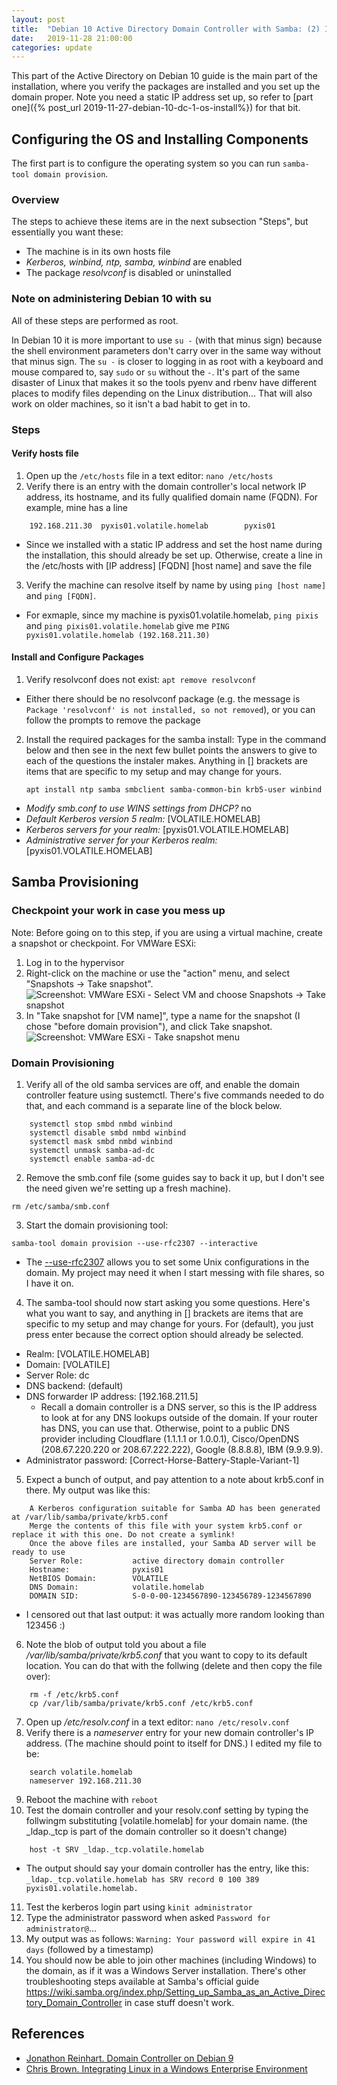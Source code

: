 ```yaml
---
layout: post
title:  "Debian 10 Active Directory Domain Controller with Samba: (2) Install Active Directory and Create Domain"
date:   2019-11-28 21:00:00
categories: update
---
```


This part of the Active Directory on Debian 10 guide is the main part of the installation, where you verify the packages are installed and you set up the domain proper. Note you need a static IP address set up, so refer to [part one]({% post_url 2019-11-27-debian-10-dc-1-os-install%}) for that bit.

## Configuring the OS and Installing Components

The first part is to configure the operating system so you can run `samba-tool domain provision`.

### Overview

The steps to achieve these items are in the next subsection "Steps", but essentially you want these:

* The machine is in its own hosts file
* _Kerberos, winbind, ntp, samba, winbind_ are enabled
* The package _resolvconf_ is disabled or uninstalled

### Note on administering Debian 10 with su

All of these steps are performed as root.

In Debian 10 it is more important to use `su -` (with that minus sign) because the shell environment parameters don't carry over in the same way without that minus sign. The `su -` is closer to logging in as root with a keyboard and mouse compared to, say `sudo` or `su` without the `-`. It's part of the same disaster of Linux that makes it so the tools pyenv and rbenv have different places to modify files depending on the Linux distribution... That will also work on older machines, so it isn't a bad habit to get in to.

### Steps

#### Verify hosts file

1. Open up the `/etc/hosts` file in a text editor: ```nano /etc/hosts```
2. Verify there is an entry with the domain controller's local network IP address, its hostname, and its fully qualified domain name (FQDN). For example, mine has a line 
~~~
    192.168.211.30  pyxis01.volatile.homelab        pyxis01
~~~
  - Since we installed with a static IP address and set the host name during the installation, this should already be set up. Otherwise, create a line in the /etc/hosts with [IP address] [FQDN] [host name] and save the file
3. Verify the machine can resolve itself by name by using `ping [host name]` and `ping [FQDN]`.
  - For exmaple, since my machine is pyxis01.volatile.homelab, `ping pixis` and `ping pixis01.volatile.homelab` give me `PING pyxis01.volatile.homelab (192.168.211.30)`

#### Install and Configure Packages

1. Verify resolvconf does not exist: `apt remove resolvconf`
  - Either there should be no resolvconf package (e.g. the message is `Package 'resolvconf' is not installed, so not removed`), or you can follow the prompts to remove the package
2. Install the required packages for the samba install: Type in the command below and then see in the next few bullet points the answers to give to each of the questions the instaler makes. Anything in [] brackets are items that are specific to my setup and may change for yours.
    ~~~
    apt install ntp samba smbclient samba-common-bin krb5-user winbind
    ~~~
  - _Modify smb.conf to use WINS settings from DHCP?_ no
  - _Default Kerberos version 5 realm:_ \[VOLATILE.HOMELAB\]
  - _Kerberos servers for your realm:_ \[pyxis01.VOLATILE.HOMELAB\]
  - _Administrative server for your Kerberos realm:_ \[pyxis01.VOLATILE.HOMELAB\]

## Samba Provisioning

### Checkpoint your work in case you mess up

Note: Before going on to this step, if you are using a virtual machine, create a snapshot or checkpoint. For VMWare ESXi:

1. Log in to the hypervisor
2. Right-click on the machine or use the "action" menu, and select "Snapshots -> Take snapshot".
![Screenshot: VMWare ESXi - Select VM and choose Snapshots -> Take snapshot](/assets/debian-10-dc/esxi-checkpoint-1.png)
3. In "Take snapshot for [VM name]", type a name for the snapshot (I chose "before domain provision"), and click Take snapshot.
![Screenshot: VMWare ESXi - Take snapshot menu](/assets/debian-10-dc/esxi-checkpoint-2.png)

### Domain Provisioning

1. Verify all of the old samba services are off, and enable the domain controller feature using sustemctl. There's five commands needed to do that, and each command is a separate line of the block below.
~~~
    systemctl stop smbd nmbd winbind
    systemctl disable smbd nmbd winbind
    systemctl mask smbd nmbd winbind
    systemctl unmask samba-ad-dc
    systemctl enable samba-ad-dc
~~~
2. Remove the smb.conf file (some guides say to back it up, but I don't see the need given we're setting up a fresh machine).
~~~
rm /etc/samba/smb.conf
~~~ 
3. Start the domain provisioning tool:
~~~
samba-tool domain provision --use-rfc2307 --interactive
~~~
* The [--use-rfc2307](https://wiki.samba.org/index.php/Setting_up_RFC2307_in_AD#RFC2307_on_AD_Domain_Controllers) allows you to set some Unix configurations in the domain. My project may need it when I start messing with file shares, so I have it on.
4. The samba-tool should now start asking you some questions. Here's what you want to say, and anything in [] brackets are items that are specific to my setup and may change for yours. For (default), you just press enter because the correct option should already be selected.
  - Realm: \[VOLATILE.HOMELAB\]
  - Domain: \[VOLATILE\]
  - Server Role: dc
  - DNS backend: (default) 
  - DNS forwarder IP address: \[192.168.211.5\]
    * Recall a domain controller is a DNS server, so this is the IP address to look at for any DNS lookups outside of the domain. If your router has DNS, you can use that. Otherwise, point to a public DNS provider including Cloudflare (1.1.1.1 or 1.0.0.1), Cisco/OpenDNS (208.67.220.220 or 208.67.222.222), Google (8.8.8.8), IBM (9.9.9.9).
  - Administrator password: \[Correct-Horse-Battery-Staple-Variant-1\]
5. Expect a bunch of output, and pay attention to a note about krb5.conf in there. My output was like this:
~~~
    A Kerberos configuration suitable for Samba AD has been generated at /var/lib/samba/private/krb5.conf
    Merge the contents of this file with your system krb5.conf or replace it with this one. Do not create a symlink!
    Once the above files are installed, your Samba AD server will be ready to use
    Server Role:           active directory domain controller
    Hostname:              pyxis01
    NetBIOS Domain:        VOLATILE
    DNS Domain:            volatile.homelab
    DOMAIN SID:            S-0-0-00-1234567890-123456789-1234567890
~~~
  - I censored out that last output: it was actually more random looking than 123456 :)
6. Note the blob of output told you about a file _/var/lib/samba/private/krb5.conf_ that you want to copy to its default location. You can do that with the follwing (delete and then copy the file over):
~~~
    rm -f /etc/krb5.conf
    cp /var/lib/samba/private/krb5.conf /etc/krb5.conf
~~~
7. Open up _/etc/resolv.conf_ in a text editor: `nano /etc/resolv.conf`
8. Verify there is a _nameserver_ entry for your new domain controller's IP address. (The machine should point to itself for DNS.) I edited my file to be:
~~~
    search volatile.homelab
    nameserver 192.168.211.30
~~~
9. Reboot the machine with `reboot`
10. Test the domain controller and your resolv.conf setting by typing the follwingm substituting \[volatile.homelab\] for your domain name. (the _ldap._tcp is part of the domain controller so it doesn't change)
~~~
    host -t SRV _ldap._tcp.volatile.homelab
~~~
* The output should say your domain controller has the entry, like this: `_ldap._tcp.volatile.homelab has SRV record 0 100 389 pyxis01.volatile.homelab.`
11. Test the kerberos login part using `kinit administrator`
12. Type the administrator password when asked `Password for administrator@`...
13. My output was as follows: `Warning: Your password will expire in 41 days` (followed by a timestamp)
14. You should now be able to join other machines (including Windows) to the domain, as if it was a Windows Server installation. There's other troubleshooting steps available at Samba's official guide https://wiki.samba.org/index.php/Setting_up_Samba_as_an_Active_Directory_Domain_Controller in case stuff doesn't work.

## References

* [Jonathon Reinhart. Domain Controller on Debian 9](https://jonathonreinhart.com/posts/blog/2019/02/11/setting-up-a-samba-4-domain-controller-on-debian-9/)
* [Chris Brown. Integrating Linux in a Windows Enterprise Environment](https://app.pluralsight.com/library/courses/integrating-linux-windows-enterprise-environment/table-of-contents)